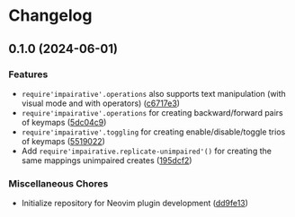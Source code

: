 # Changelog

## 0.1.0 (2024-06-01)


### Features

* `require'impairative'.operations` also supports text manipulation (with visual mode and with operators) ([c6717e3](https://github.com/idanarye/nvim-impairative/commit/c6717e3c48a79b8d18291503c430f3404a2f4523))
* `require'impairative'.operations` for creating backward/forward pairs of keymaps ([5dc04c9](https://github.com/idanarye/nvim-impairative/commit/5dc04c92a2a63923efa036a83a9b9b290dcce11f))
* `require'impairative'.toggling` for creating enable/disable/toggle trios of keymaps ([5519022](https://github.com/idanarye/nvim-impairative/commit/551902281320e47b40aab43f0772bc2659d9b102))
* Add `require'impairative.replicate-unimpaired'()` for creating the same mappings unimpaired creates ([195dcf2](https://github.com/idanarye/nvim-impairative/commit/195dcf26ed63b65b28793abd1bbc0d717f94ce3d))


### Miscellaneous Chores

* Initialize repository for Neovim plugin development ([dd9fe13](https://github.com/idanarye/nvim-impairative/commit/dd9fe13c8dbf2990f769acfaa2e8f3a31ab7580a))
